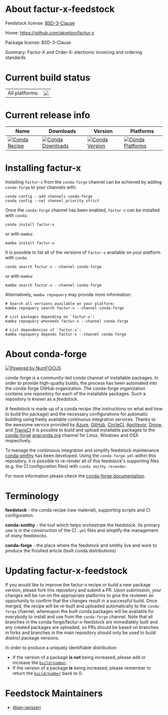 About factur-x-feedstock
========================

Feedstock license: [BSD-3-Clause](https://github.com/conda-forge/factur-x-feedstock/blob/main/LICENSE.txt)

Home: https://github.com/akretion/factur-x

Package license: BSD-3-Clause

Summary: Factur-X and Order-X: electronic invoicing and ordering standards

Current build status
====================


<table><tr><td>All platforms:</td>
    <td>
      <a href="https://dev.azure.com/conda-forge/feedstock-builds/_build/latest?definitionId=23864&branchName=main">
        <img src="https://dev.azure.com/conda-forge/feedstock-builds/_apis/build/status/factur-x-feedstock?branchName=main">
      </a>
    </td>
  </tr>
</table>

Current release info
====================

| Name | Downloads | Version | Platforms |
| --- | --- | --- | --- |
| [![Conda Recipe](https://img.shields.io/badge/recipe-factur--x-green.svg)](https://anaconda.org/conda-forge/factur-x) | [![Conda Downloads](https://img.shields.io/conda/dn/conda-forge/factur-x.svg)](https://anaconda.org/conda-forge/factur-x) | [![Conda Version](https://img.shields.io/conda/vn/conda-forge/factur-x.svg)](https://anaconda.org/conda-forge/factur-x) | [![Conda Platforms](https://img.shields.io/conda/pn/conda-forge/factur-x.svg)](https://anaconda.org/conda-forge/factur-x) |

Installing factur-x
===================

Installing `factur-x` from the `conda-forge` channel can be achieved by adding `conda-forge` to your channels with:

```
conda config --add channels conda-forge
conda config --set channel_priority strict
```

Once the `conda-forge` channel has been enabled, `factur-x` can be installed with `conda`:

```
conda install factur-x
```

or with `mamba`:

```
mamba install factur-x
```

It is possible to list all of the versions of `factur-x` available on your platform with `conda`:

```
conda search factur-x --channel conda-forge
```

or with `mamba`:

```
mamba search factur-x --channel conda-forge
```

Alternatively, `mamba repoquery` may provide more information:

```
# Search all versions available on your platform:
mamba repoquery search factur-x --channel conda-forge

# List packages depending on `factur-x`:
mamba repoquery whoneeds factur-x --channel conda-forge

# List dependencies of `factur-x`:
mamba repoquery depends factur-x --channel conda-forge
```


About conda-forge
=================

[![Powered by
NumFOCUS](https://img.shields.io/badge/powered%20by-NumFOCUS-orange.svg?style=flat&colorA=E1523D&colorB=007D8A)](https://numfocus.org)

conda-forge is a community-led conda channel of installable packages.
In order to provide high-quality builds, the process has been automated into the
conda-forge GitHub organization. The conda-forge organization contains one repository
for each of the installable packages. Such a repository is known as a *feedstock*.

A feedstock is made up of a conda recipe (the instructions on what and how to build
the package) and the necessary configurations for automatic building using freely
available continuous integration services. Thanks to the awesome service provided by
[Azure](https://azure.microsoft.com/en-us/services/devops/), [GitHub](https://github.com/),
[CircleCI](https://circleci.com/), [AppVeyor](https://www.appveyor.com/),
[Drone](https://cloud.drone.io/welcome), and [TravisCI](https://travis-ci.com/)
it is possible to build and upload installable packages to the
[conda-forge](https://anaconda.org/conda-forge) [anaconda.org](https://anaconda.org/)
channel for Linux, Windows and OSX respectively.

To manage the continuous integration and simplify feedstock maintenance
[conda-smithy](https://github.com/conda-forge/conda-smithy) has been developed.
Using the ``conda-forge.yml`` within this repository, it is possible to re-render all of
this feedstock's supporting files (e.g. the CI configuration files) with ``conda smithy rerender``.

For more information please check the [conda-forge documentation](https://conda-forge.org/docs/).

Terminology
===========

**feedstock** - the conda recipe (raw material), supporting scripts and CI configuration.

**conda-smithy** - the tool which helps orchestrate the feedstock.
                   Its primary use is in the construction of the CI ``.yml`` files
                   and simplify the management of *many* feedstocks.

**conda-forge** - the place where the feedstock and smithy live and work to
                  produce the finished article (built conda distributions)


Updating factur-x-feedstock
===========================

If you would like to improve the factur-x recipe or build a new
package version, please fork this repository and submit a PR. Upon submission,
your changes will be run on the appropriate platforms to give the reviewer an
opportunity to confirm that the changes result in a successful build. Once
merged, the recipe will be re-built and uploaded automatically to the
`conda-forge` channel, whereupon the built conda packages will be available for
everybody to install and use from the `conda-forge` channel.
Note that all branches in the conda-forge/factur-x-feedstock are
immediately built and any created packages are uploaded, so PRs should be based
on branches in forks and branches in the main repository should only be used to
build distinct package versions.

In order to produce a uniquely identifiable distribution:
 * If the version of a package **is not** being increased, please add or increase
   the [``build/number``](https://docs.conda.io/projects/conda-build/en/latest/resources/define-metadata.html#build-number-and-string).
 * If the version of a package **is** being increased, please remember to return
   the [``build/number``](https://docs.conda.io/projects/conda-build/en/latest/resources/define-metadata.html#build-number-and-string)
   back to 0.

Feedstock Maintainers
=====================

* [@jan-janssen](https://github.com/jan-janssen/)


